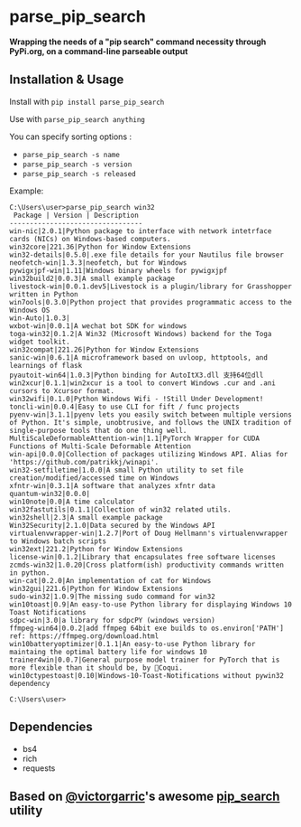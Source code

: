 # parse_pip_search

__Wrapping the needs of a "pip search" command necessity through PyPi.org, on a command-line parseable output__

## Installation & Usage
Install with `pip install parse_pip_search`

Use with `parse_pip_search anything`

You can specify sorting options : 
- `parse_pip_search -s name`
- `parse_pip_search -s version`
- `parse_pip_search -s released`

Example:
```
C:\Users\user>parse_pip_search win32
 Package | Version | Description
---------------------------------
win-nic|2.0.1|Python package to interface with network intetrface cards (NICs) on Windows-based computers.
win32core|221.36|Python for Window Extensions
win32-details|0.5.0|.exe file details for your Nautilus file browser
neofetch-win|1.3.3|neofetch, but for Windows
pywigxjpf-win|1.11|Windows binary wheels for pywigxjpf
win32build2|0.0.3|A small example package
livestock-win|0.0.1.dev5|Livestock is a plugin/library for Grasshopper written in Python
win7ools|0.3.0|Python project that provides programmatic access to the Windows OS
win-Auto|1.0.3|
wxbot-win|0.0.1|A wechat bot SDK for windows
toga-win32|0.1.2|A Win32 (Microsoft Windows) backend for the Toga widget toolkit.
win32compat|221.26|Python for Window Extensions
sanic-win|0.6.1|A microframework based on uvloop, httptools, and learnings of flask
pyautoit-win64|1.0.3|Python binding for AutoItX3.dll 支持64位dll
win2xcur|0.1.1|win2xcur is a tool to convert Windows .cur and .ani cursors to Xcursor format.
win32wifi|0.1.0|Python Windows Wifi - !Still Under Development!
toncli-win|0.0.4|Easy to use CLI for fift / func projects
pyenv-win|3.1.1|pyenv lets you easily switch between multiple versions of Python. It's simple, unobtrusive, and follows the UNIX tradition of single-purpose tools that do one thing well.
MultiScaleDeformableAttention-win|1.1|PyTorch Wrapper for CUDA Functions of Multi-Scale Deformable Attention
win-api|0.0.0|Collection of packages utilizing Windows API. Alias for 'https://github.com/patrikkj/winapi'.
win32-setfiletime|1.0.0|A small Python utility to set file creation/modified/accessed time on Windows
xfntr-win|0.3.1|A software that analyzes xfntr data
quantum-win32|0.0.0|
win10note|0.0|A time calculator
win32fastutils|0.1.1|Collection of win32 related utils.
win32shell|2.3|A small example package
Win32Security|2.1.0|Data secured by the Windows API
virtualenvwrapper-win|1.2.7|Port of Doug Hellmann's virtualenvwrapper to Windows batch scripts
win32ext|221.2|Python for Window Extensions
license-win|0.1.2|Library that encapsulates free software licenses
zcmds-win32|1.0.20|Cross platform(ish) productivity commands written in python.
win-cat|0.2.0|An implementation of cat for Windows
win32gui|221.6|Python for Window Extensions
sudo-win32|1.0.9|The missing sudo command for win32
win10toast|0.9|An easy-to-use Python library for displaying Windows 10 Toast Notifications
sdpc-win|3.0|a library for sdpcPY (windows version)
ffmpeg-win64|0.0.2|add ffmpeg 64bit exe builds to os.environ['PATH'] ref: https://ffmpeg.org/download.html
win10batteryoptimizer|0.1.1|An easy-to-use Python library for maintaing the optimal battery life for windows 10
trainer4win|0.0.7|General purpose model trainer for PyTorch that is more flexible than it should be, by 🐸Coqui.
win10ctypestoast|0.10|Windows-10-Toast-Notifications without pywin32 dependency

C:\Users\user>
```

## Dependencies
* bs4
* rich
* requests

## Based on [@victorgarric](https://github.com/victorgarric)'s awesome [pip_search](https://github.com/victorgarric/pip_search) utility
